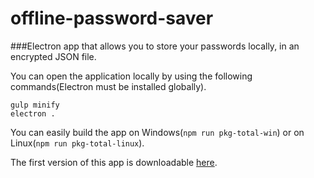 # offline-password-saver
###Electron app that allows you to store your passwords locally, in an encrypted JSON file.

You can open the application locally by using the following commands(Electron must be installed globally).
```
gulp minify
electron .
```

You can easily build the app on Windows(`npm run pkg-total-win`) or on Linux(`npm run pkg-total-linux`).

The first version of this app is downloadable [here](https://github.com/maxenceng/offline-password-saver/releases/tag/v0.1).


